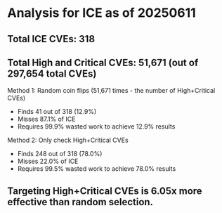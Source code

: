 # Analysis for ICE as of 20250611

## Total ICE CVEs: 318
## Total High and Critical CVEs: 51,671 (out of 297,654 total CVEs)

Method 1: Random coin flips (51,671 times - the number of High+Critical CVEs)
  - Finds 41 out of 318 (12.9%)
  - Misses 87.1% of ICE
  - Requires 99.9% wasted work to achieve 12.9% results

Method 2: Only check High+Critical CVEs
  - Finds 248 out of 318 (78.0%)
  - Misses 22.0% of ICE
  - Requires 99.5% wasted work to achieve 78.0% results

## Targeting High+Critical CVEs is 6.05x more effective than random selection.
